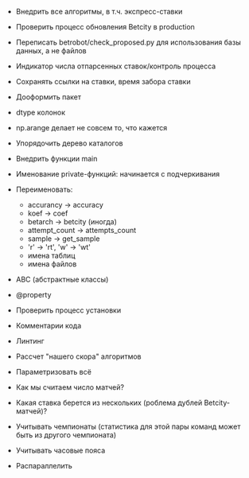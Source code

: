 * Внедрить все алгоритмы, в т.ч. экспресс-ставки
* Проверить процесс обновления Betcity в production

* Переписать betrobot/check_proposed.py для использования базы данных, а не файлов
* Индикатор числа отпарсенных ставок/контроль процесса
* Сохранять ссылки на ставки, время забора ставки

* Дооформить пакет
* dtype колонок
* np.arange делает не совсем то, что кажется
* Упорядочить дерево каталогов
* Внедрить функции main
* Именование private-функций: начинается с подчеркивания
* Переименовать:
    * accurancy -> accuracy
    * koef -> coef
    * betarch -> betcity (иногда)
    * attempt_count -> attempts_count
    * sample -> get_sample
    * 'r' -> 'rt', 'w' -> 'wt'
    * имена таблиц
    * имена файлов
* ABC (абстрактные классы)
* @property
* Проверить процесс установки
* Комментарии кода
* Линтинг

* Рассчет "нашего скора" алгоритмов
* Параметризовать всё
* Как мы считаем число матчей?
* Какая ставка берется из нескольких (роблема дублей Betcity-матчей)?
* Учитывать чемпионаты (статистика для этой пары команд может быть из другого чемпионата)
* Учитывать часовые пояса
* Распараллелить
